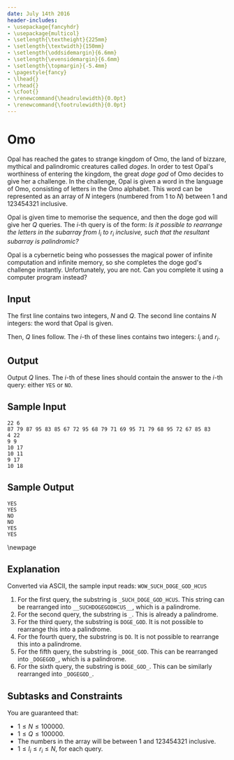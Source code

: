 ```yaml
---
date: July 14th 2016
header-includes:
- \usepackage{fancyhdr}
- \usepackage{multicol}
- \setlength{\textheight}{225mm}
- \setlength{\textwidth}{150mm}
- \setlength{\oddsidemargin}{6.6mm}
- \setlength{\evensidemargin}{6.6mm}
- \setlength{\topmargin}{-5.4mm}
- \pagestyle{fancy}
- \lhead{}
- \rhead{}
- \cfoot{}
- \renewcommand{\headrulewidth}{0.0pt}
- \renewcommand{\footrulewidth}{0.0pt}
---
```


# Omo

Opal has reached the gates to strange kingdom of Omo, the land of bizzare, mythical and palindromic creatures called *doges*. In order to test Opal's worthiness of entering the kingdom, the great *doge god* of Omo decides to give her a challenge. In the challenge, Opal is given a word in the language of Omo, consisting of letters in the Omo alphabet. This word can be represented as an array of $N$ integers (numbered from $1$ to $N$) between 1 and 123454321 inclusive. 

Opal is given time to memorise the sequence, and then the doge god will give her $Q$ queries. The $i$-th query is of the form: *Is it possible to rearrange the letters in the subarray from $l_i$ to $r_i​$ inclusive, such that the resultant subarray is palindromic?*

Opal is a cybernetic being who possesses the magical power of infinite computation and infinite memory, so she completes the doge god's challenge instantly. Unfortunately, you are not. Can you complete it using a computer program instead?

## Input

The first line contains two integers, $N​$ and $Q​$. The second line contains $N​$ integers: the word that Opal is given.

Then, $Q$ lines follow. The $i$-th of these lines contains two integers: $l_i$ and $r_i$.

## Output

Output $Q$ lines. The $i$-th of these lines should contain the answer to the $i$-th query: either `YES` or `NO`.

## Sample Input

```
22 6
87 79 87 95 83 85 67 72 95 68 79 71 69 95 71 79 68 95 72 67 85 83
4 22
9 9
10 17
10 11
9 17
10 18
```

## Sample Output

```
YES
YES
NO
NO
YES
YES
```

\newpage

## Explanation

Converted via ASCII, the sample input reads: `WOW_SUCH_DOGE_GOD_HCUS`

1. For the first query, the substring is `_SUCH_DOGE_GOD_HCUS`. This string can be rearranged into `__SUCHDOGEGODHCUS__`, which is a palindrome.
2. For the second query, the substring is `_`. This is already a palindrome.
3. For the third query, the substring is `DOGE_GOD`. It is not possible to rearrange this into a palindrome.
4. For the fourth query, the substring is `DO`. It is not possible to rearrange this into a palindrome.
5. For the fifth query, the substring is `_DOGE_GOD`. This can be rearranged into `_DOGEGOD_`, which is a palindrome.
6. For the sixth query, the substring is `DOGE_GOD_`. This can be similarly rearranged into `_DOGEGOD_`.

## Subtasks and Constraints

You are guaranteed that:

- $1 \leq N \leq 100000$.
- $1 \leq Q \leq 100000$.
- The numbers in the array will be between 1 and 123454321 inclusive.
- $1 \leq l_i \leq r_i \leq N$, for each query.
